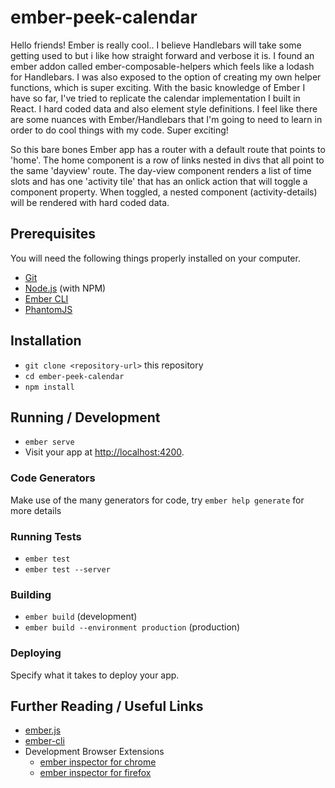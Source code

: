 # ember-peek-calendar

Hello friends! Ember is really cool.. I believe Handlebars will take
some getting used to but i like how straight forward and verbose it is.
I found an ember addon called ember-composable-helpers which feels like
a lodash for Handlebars. I was also exposed to the option of creating 
my own helper functions, which is super exciting. With the basic
knowledge of Ember I have so far, I've tried to replicate the calendar
implementation I built in React. I hard coded data and also element 
style definitions. I feel like there are some nuances with Ember/Handlebars
that I'm going to need to learn in order to do cool things with my code.
Super exciting! 

So this bare bones Ember app has a router with a default route that points
to 'home'. The home component is a row of links nested in divs that all
point to the same 'dayview' route. The day-view component renders a list
of time slots and has one 'activity tile' that has an onlick action that
will toggle a component property. When toggled, a nested component
(activity-details) will be rendered with hard coded data. 

## Prerequisites

You will need the following things properly installed on your computer.

* [Git](https://git-scm.com/)
* [Node.js](https://nodejs.org/) (with NPM)
* [Ember CLI](https://ember-cli.com/)
* [PhantomJS](http://phantomjs.org/)

## Installation

* `git clone <repository-url>` this repository
* `cd ember-peek-calendar`
* `npm install`

## Running / Development

* `ember serve`
* Visit your app at [http://localhost:4200](http://localhost:4200).

### Code Generators

Make use of the many generators for code, try `ember help generate` for more details

### Running Tests

* `ember test`
* `ember test --server`

### Building

* `ember build` (development)
* `ember build --environment production` (production)

### Deploying

Specify what it takes to deploy your app.

## Further Reading / Useful Links

* [ember.js](http://emberjs.com/)
* [ember-cli](https://ember-cli.com/)
* Development Browser Extensions
  * [ember inspector for chrome](https://chrome.google.com/webstore/detail/ember-inspector/bmdblncegkenkacieihfhpjfppoconhi)
  * [ember inspector for firefox](https://addons.mozilla.org/en-US/firefox/addon/ember-inspector/)

